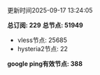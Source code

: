 更新时间2025-09-17 13:24:05

**总订阅: 229**
**总节点: 51949**
- vless节点: 25685
- hysteria2节点: 22

**google ping有效节点: 388**
